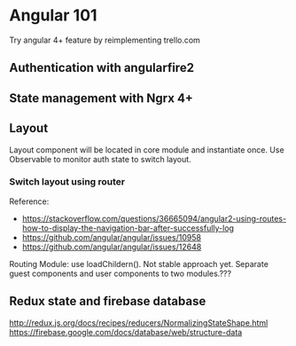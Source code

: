# Angular 101

Try angular 4+ feature by reimplementing trello.com

## Authentication with angularfire2

## State management with Ngrx 4+

## Layout
Layout component will be located in core module and instantiate once.
Use Observable to monitor auth state to switch layout.

### Switch layout using router

Reference:
- https://stackoverflow.com/questions/36665094/angular2-using-routes-how-to-display-the-navigation-bar-after-successfully-log
- https://github.com/angular/angular/issues/10958
- https://github.com/angular/angular/issues/12648

Routing Module: use loadChildern(). Not stable approach yet. 
Separate guest components and user components to two modules.???

## Redux state and firebase database
http://redux.js.org/docs/recipes/reducers/NormalizingStateShape.html
https://firebase.google.com/docs/database/web/structure-data
